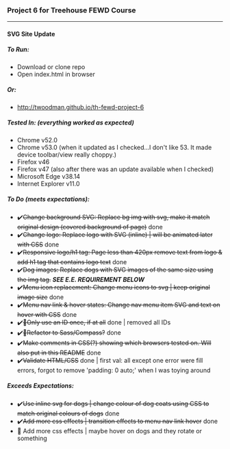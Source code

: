 ### Project 6 for Treehouse FEWD Course
----


#### SVG Site Update


##### To Run:
- Download or clone repo
- Open index.html in browser


##### Or:
- http://twoodman.github.io/th-fewd-project-6


##### Tested In: (everything worked as expected)
- Chrome v52.0
- Chrome v53.0 (when it updated as I checked...I don't like 53. It made device toolbar/view really choppy.)
- Firefox v46
- Firefox v47 (also after there was an update available when I checked)
- Microsoft Edge v38.14
- Internet Explorer v11.0


##### To Do (meets expectations):
- ✔️~~Change background SVG: Replace bg img with svg, make it match original design (covered background of page)~~ done
- ✔️~~Change logo: Replace logo with SVG (inline) | will be animated later with CSS~~ done
- ✔️~~Responsive logo/h1 tag: Page less than 420px remove text from logo & add h1 tag that contains logo text~~ done
- ✔️~~Dog images: Replace dogs with SVG images of the same size using the img tag.~~ ***SEE E.E. REQUIREMENT BELOW***
- ✔️~~Menu icon replacement: Change menu icons to svg | keep original image size~~ done
- ✔️~~Menu nav link & hover states: Change nav menu item SVG and text on hover with CSS~~ done
- ✔️~~👑Only use an ID once, if at all~~ done | removed all IDs
- ✔️~~👑Refactor to Sass/Compass?~~ done
- ✔️~~Make comments in CSS(?) showing which browsers tested on. Will also put in this README~~ done
- ✔️~~Validate HTML/CSS~~ done | first val: all except one error were fill errors, forgot to remove 'padding: 0 auto;' when I was toying around


##### Exceeds Expectations:
- ✔️~~Use inline svg for dogs | change colour of dog coats using CSS to match original colours of dogs~~ done
- ✔️~~Add more css effects | transition effects to menu nav link hover~~ done
- 🔧 Add more css effects | maybe hover on dogs and they rotate or something

